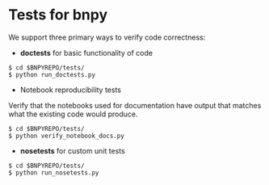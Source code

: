 # Tests for bnpy

We support three primary ways to verify code correctness:

* **doctests** for basic functionality of code

```
$ cd $BNPYREPO/tests/
$ python run_doctests.py
```

* Notebook reproducibility tests

Verify that the notebooks used for documentation have output that matches what the existing code would produce.

```
$ cd $BNPYREPO/tests/
$ python verify_notebook_docs.py
```

* **nosetests** for custom unit tests

```
$ cd $BNPYREPO/tests/
$ python run_nosetests.py
```

